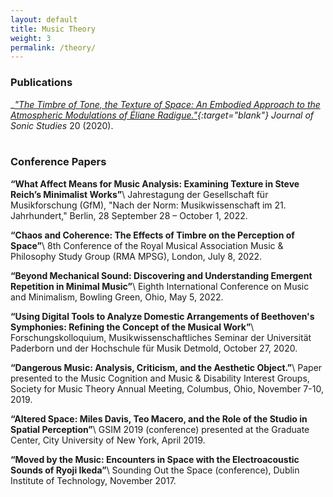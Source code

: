 ```yaml
---
layout: default
title: Music Theory
weight: 3
permalink: /theory/
---
```

### __Publications__

__["The Timbre of Tone, the Texture of Space: An Embodied Approach to the Atmospheric Modulations of Éliane Radigue."](https://www.researchcatalogue.net/view/979475/979476){:target="_blank"}__ _Journal of Sonic Studies_&nbsp;20 (2020).
<br/>
<br/>
### __Conference Papers__

__“What Affect Means for Music Analysis: Examining Texture in Steve Reich’s Minimalist Works”__\\
Jahrestagung der Gesellschaft für Musikforschung (GfM), "Nach der Norm: Musikwissenschaft im 21. Jahrhundert," Berlin, 28 September 28 – October 1, 2022.

__“Chaos and Coherence: The Effects of Timbre on the Perception of Space”__\\
8th Conference of the Royal Musical Association Music & Philosophy Study Group (RMA MPSG), London, July 8, 2022.

__“Beyond Mechanical Sound: Discovering and Understanding Emergent Repetition in Minimal Music”__\\
Eighth International Conference on Music and Minimalism, Bowling Green, Ohio, May 5, 2022.

__“Using Digital Tools to Analyze Domestic Arrangements of Beethoven's Symphonies: Refining the Concept of the Musical Work”__\\
Forschungskolloquium, Musikwissenschaftliches Seminar der Universität Paderborn und der Hochschule für Musik Detmold, October 27, 2020.

__“Dangerous Music: Analysis, Criticism, and the Aesthetic Object.”__\\
Paper presented to the Music Cognition and Music & Disability Interest Groups, Society for Music Theory Annual Meeting, Columbus, Ohio, November 7-10, 2019.

__“Altered Space: Miles Davis, Teo Macero, and the Role of the Studio in Spatial Perception”__\\
GSIM 2019 (conference) presented at the Graduate Center, City University of New York, April 2019.

__“Moved by the Music: Encounters in Space with the Electroacoustic Sounds of Ryoji Ikeda”__\\
 Sounding Out the Space (conference), Dublin Institute of Technology, November 2017.
